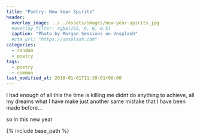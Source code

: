 ```yaml
---
title: "Poetry: New Year Spirits"
header:
  overlay_image: ../../assets/images/new-year-spirits.jpg
  #overlay_filter: rgba(255, 0, 0, 0.5)
  caption: "Photo by Morgan Sessions on Unsplash"
  #cta_url: "https://unsplash.com"
categories:
  - random
  - poetry
tags:
  - poetry
  - common
last_modified_at: 2018-01-01T11:39:01+08:00
---
```


I had enough of all this
the time is killing me
didnt do anything to achieve, all my dreams
what I have make just another same mistake
that I have been made before...

so in this new year




{% include base_path %}